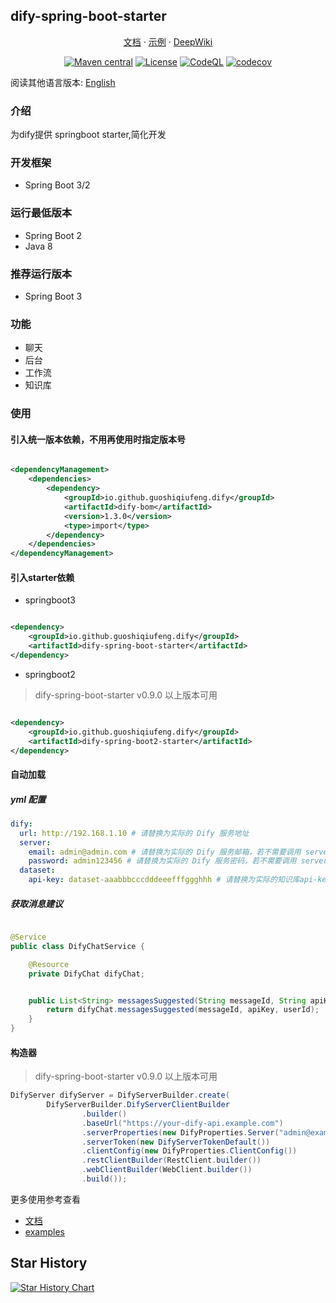 ## dify-spring-boot-starter

<p align="center">
  <a href="https://guoshiqiufeng.github.io/dify-spring-boot-starter/">文档</a> ·
  <a href="https://github.com/guoshiqiufeng/dify-spring-boot-starter-examples">示例</a> ·
  <a href="https://deepwiki.com/guoshiqiufeng/dify-spring-boot-starter">DeepWiki</a>
</p>

<div align="center">

[![Maven central](https://img.shields.io/maven-central/v/io.github.guoshiqiufeng.dify/dify-spring-boot-starter.svg?style=flat-square)](https://search.maven.org/search?q=g:io.github.guoshiqiufeng.dify%20AND%20a:dify-spring-boot-starter)
[![License](https://img.shields.io/:license-apache-brightgreen.svg?style=flat-square)](http://www.apache.org/licenses/LICENSE-2.0.html)
[![CodeQL](https://github.com/guoshiqiufeng/dify-spring-boot-starter/actions/workflows/github-code-scanning/codeql/badge.svg)](https://github.com/guoshiqiufeng/dify-spring-boot-starter/actions/workflows/github-code-scanning/codeql)
[![codecov](https://codecov.io/gh/guoshiqiufeng/dify-spring-boot-starter/graph/badge.svg?token=NVQ2SGEQ79)](https://codecov.io/gh/guoshiqiufeng/dify-spring-boot-starter)

</div>

阅读其他语言版本: [English](README.md)

### 介绍

为dify提供 springboot starter,简化开发

### 开发框架

- Spring Boot 3/2

### 运行最低版本

- Spring Boot 2
- Java 8

### 推荐运行版本

- Spring Boot 3

### 功能

- 聊天
- 后台
- 工作流
- 知识库

### 使用

#### 引入统一版本依赖，不用再使用时指定版本号

```xml

<dependencyManagement>
    <dependencies>
        <dependency>
            <groupId>io.github.guoshiqiufeng.dify</groupId>
            <artifactId>dify-bom</artifactId>
            <version>1.3.0</version>
            <type>import</type>
        </dependency>
    </dependencies>
</dependencyManagement>
```

#### 引入starter依赖

- springboot3

```xml

<dependency>
    <groupId>io.github.guoshiqiufeng.dify</groupId>
    <artifactId>dify-spring-boot-starter</artifactId>
</dependency>
```

- springboot2

> dify-spring-boot-starter v0.9.0 以上版本可用

```xml

<dependency>
    <groupId>io.github.guoshiqiufeng.dify</groupId>
    <artifactId>dify-spring-boot2-starter</artifactId>
</dependency>
```

#### 自动加载

##### yml 配置

```yaml
dify:
  url: http://192.168.1.10 # 请替换为实际的 Dify 服务地址
  server:
    email: admin@admin.com # 请替换为实际的 Dify 服务邮箱，若不需要调用 server相关接口可不填
    password: admin123456 # 请替换为实际的 Dify 服务密码，若不需要调用 server相关接口可不填
  dataset:
    api-key: dataset-aaabbbcccdddeeefffggghhh # 请替换为实际的知识库api-key, 若不需要调用知识库可不填
```

##### 获取消息建议

```java

@Service
public class DifyChatService {

    @Resource
    private DifyChat difyChat;


    public List<String> messagesSuggested(String messageId, String apiKey, String userId) {
        return difyChat.messagesSuggested(messageId, apiKey, userId);
    }
}
```

#### 构造器

> dify-spring-boot-starter v0.9.0 以上版本可用

```java
DifyServer difyServer = DifyServerBuilder.create(
        DifyServerBuilder.DifyServerClientBuilder
                .builder()
                .baseUrl("https://your-dify-api.example.com")
                .serverProperties(new DifyProperties.Server("admin@example.com", "password"))
                .serverToken(new DifyServerTokenDefault())
                .clientConfig(new DifyProperties.ClientConfig())
                .restClientBuilder(RestClient.builder())
                .webClientBuilder(WebClient.builder())
                .build());
```

更多使用参考查看

- [文档](https://guoshiqiufeng.github.io/dify-spring-boot-starter)
- [examples](https://github.com/guoshiqiufeng/dify-spring-boot-starter-examples)

## Star History

[![Star History Chart](https://api.star-history.com/svg?repos=guoshiqiufeng/dify-spring-boot-starter&type=Date)](https://www.star-history.com/#guoshiqiufeng/dify-spring-boot-starter&Date)
